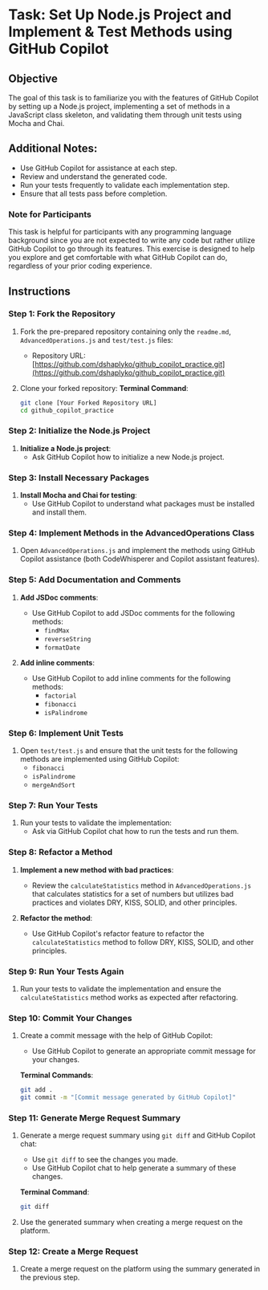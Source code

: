 # Task: Set Up Node.js Project and Implement & Test Methods using GitHub Copilot

## Objective

The goal of this task is to familiarize you with the features of GitHub Copilot by setting up a Node.js project, implementing a set of methods in a JavaScript class skeleton, and validating them through unit tests using Mocha and Chai.

## Additional Notes:
- Use GitHub Copilot for assistance at each step.
- Review and understand the generated code.
- Run your tests frequently to validate each implementation step.
- Ensure that all tests pass before completion.

### Note for Participants
This task is helpful for participants with any programming language background since you are not expected to write any code but rather utilize GitHub Copilot to go through its features. This exercise is designed to help you explore and get comfortable with what GitHub Copilot can do, regardless of your prior coding experience.

## Instructions

### Step 1: Fork the Repository
1. Fork the pre-prepared repository containing only the `readme.md`, `AdvancedOperations.js` and `test/test.js` files:
    - Repository URL: [https://github.com/dshaplyko/github_copilot_practice.git](https://github.com/dshaplyko/github_copilot_practice.git)

2. Clone your forked repository:
    **Terminal Command**:
    ```bash
    git clone [Your Forked Repository URL]
    cd github_copilot_practice
    ```

### Step 2: Initialize the Node.js Project
1. **Initialize a Node.js project**:
    - Ask GitHub Copilot how to initialize a new Node.js project.

### Step 3: Install Necessary Packages
1. **Install Mocha and Chai for testing**:
    - Use GitHub Copilot to understand what packages must be installed and install them.

### Step 4: Implement Methods in the AdvancedOperations Class
1. Open `AdvancedOperations.js` and implement the methods using GitHub Copilot assistance (both CodeWhisperer and Copilot assistant features).

### Step 5: Add Documentation and Comments
1. **Add JSDoc comments**:
    - Use GitHub Copilot to add JSDoc comments for the following methods:
        - `findMax`
        - `reverseString`
        - `formatDate`

2. **Add inline comments**:
    - Use GitHub Copilot to add inline comments for the following methods:
        - `factorial`
        - `fibonacci`
        - `isPalindrome`

### Step 6: Implement Unit Tests
1. Open `test/test.js` and ensure that the unit tests for the following methods are implemented using GitHub Copilot:
    - `fibonacci`
    - `isPalindrome`
    - `mergeAndSort`

### Step 7: Run Your Tests
1. Run your tests to validate the implementation:
    - Ask via GitHub Copilot chat how to run the tests and run them.

### Step 8: Refactor a Method
1. **Implement a new method with bad practices**:
    - Review the `calculateStatistics` method in `AdvancedOperations.js` that calculates statistics for a set of numbers but utilizes bad practices and violates DRY, KISS, SOLID, and other principles.

2. **Refactor the method**:
    - Use GitHub Copilot's refactor feature to refactor the `calculateStatistics` method to follow DRY, KISS, SOLID, and other principles.

### Step 9: Run Your Tests Again
1. Run your tests to validate the implementation and ensure the `calculateStatistics` method works as expected after refactoring.

### Step 10: Commit Your Changes
1. Create a commit message with the help of GitHub Copilot:
    - Use GitHub Copilot to generate an appropriate commit message for your changes.

    **Terminal Commands**:
    ```bash
    git add .
    git commit -m "[Commit message generated by GitHub Copilot]"
    ```

### Step 11: Generate Merge Request Summary
1. Generate a merge request summary using `git diff` and GitHub Copilot chat:
    - Use `git diff` to see the changes you made.
    - Use GitHub Copilot chat to help generate a summary of these changes.

    **Terminal Command**:
    ```bash
    git diff
    ```

2. Use the generated summary when creating a merge request on the platform.

### Step 12: Create a Merge Request
1. Create a merge request on the platform using the summary generated in the previous step.